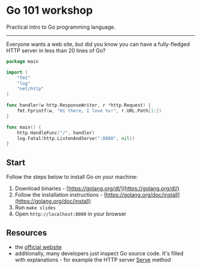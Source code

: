 # Go 101 workshop

Practical intro to Go programming language.

---

Everyone wants a web site, but did you know you can have a fully-fledged HTTP server in less than 20 lines of Go?

```go
package main

import (
    "fmt"
    "log"
    "net/http"
)

func handler(w http.ResponseWriter, r *http.Request) {
    fmt.Fprintf(w, "Hi there, I love %s!", r.URL.Path[1:])
}

func main() {
    http.HandleFunc("/", handler)
    log.Fatal(http.ListenAndServe(":8080", nil))
}
```

## Start

Follow the steps below to install Go on your machine:

1. Download binaries - [https://golang.org/dl/](https://golang.org/dl/)
1. Follow the installation instructions - [https://golang.org/doc/install](https://golang.org/doc/install)
1. Run `make slides`
1. Open `http://localhost:8000` in your browser



## Resources

 - the [official website](https://golang.org/doc/)
 - additionally, many developers just inspect Go source code. It's filled with explanations - for example the HTTP server [Serve](https://golang.org/src/net/http/server.go?s=74015:74064#L2411) method
